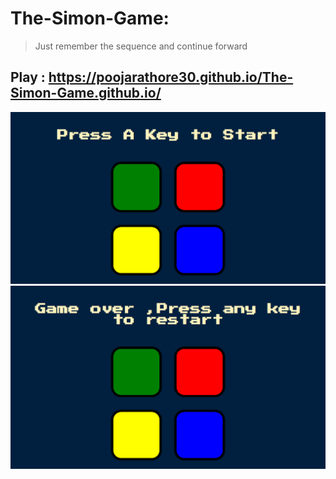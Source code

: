 # The-Simon-Game:
> Just remember the sequence and continue forward
## Play : https://poojarathore30.github.io/The-Simon-Game.github.io/
![Simon game ](https://github.com/poojarathore30/The-Simon-Game/blob/master/screencapture-file-E-technologies-web-D-Simon-Game-Challenge-Starting-Files-index-html-2020-05-15-16_50_46.png)
![simon game](https://github.com/poojarathore30/The-Simon-Game/blob/master/screencapture-file-E-technologies-web-D-Simon-Game-Challenge-Starting-Files-index-html-2020-05-15-16_51_48.png)
